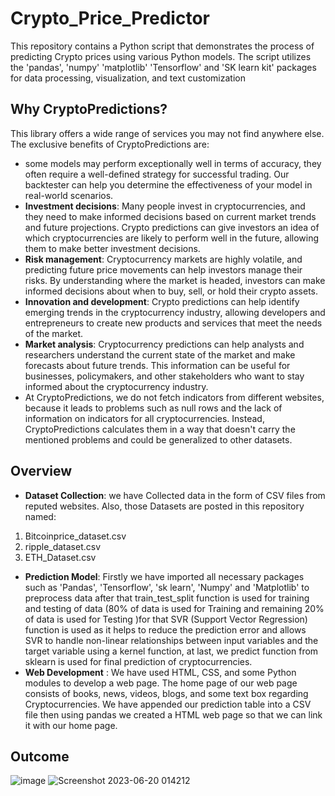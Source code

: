 # Crypto_Price_Predictor
This repository contains a Python script that demonstrates the process of predicting Crypto prices using various Python models. The script utilizes the 'pandas', 'numpy' 'matplotlib' 'Tensorflow' and 'SK learn kit' packages for data processing, visualization, and text customization
## Why CryptoPredictions?
This library offers a wide range of services you may not find anywhere else. The exclusive benefits of CryptoPredictions are:
* some models may perform exceptionally well in terms of accuracy, they often require a well-defined strategy for successful trading. Our backtester can help you determine the effectiveness of your model in real-world scenarios.
* **Investment decisions**: Many people invest in cryptocurrencies, and they need to make informed decisions based on current market trends and future projections. Crypto predictions can give investors an idea of which cryptocurrencies are likely to perform well in the future, allowing them to make better investment decisions.
* **Risk management**: Cryptocurrency markets are highly volatile, and predicting future price movements can help investors manage their risks. By understanding where the market is headed, investors can make informed decisions about when to buy, sell, or hold their crypto assets.
* **Innovation and development**: Crypto predictions can help identify emerging trends in the cryptocurrency industry, allowing developers and entrepreneurs to create new products and services that meet the needs of the market.
* **Market analysis**: Cryptocurrency predictions can help analysts and researchers understand the current state of the market and make forecasts about future trends. This information can be useful for businesses, policymakers, and other stakeholders who want to stay informed about the cryptocurrency industry.
* At CryptoPredictions, we do not fetch indicators from different websites, because it leads to problems such as null rows and the lack of information on indicators for all cryptocurrencies. Instead, CryptoPredictions calculates them in a way that doesn't carry the mentioned problems and could be generalized to other datasets.
## Overview
* **Dataset Collection**: we have Collected data in the form of CSV files from reputed websites. Also, those Datasets are posted in this repository named:
 1.  Bitcoinprice_dataset.csv
 2.  ripple_dataset.csv
 3.  ETH_Dataset.csv
* **Prediction Model**: Firstly we have imported all necessary packages such as 'Pandas', 'Tensorflow', 'sk learn', 'Numpy' and 'Matplotlib' to preprocess data after that train_test_split function is used for training and testing of data (80% of data is used for Training and remaining 20% of data is used for Testing )for that SVR (Support Vector Regression) function is used as it helps to reduce the prediction error and allows SVR to handle non-linear relationships between input variables and the target variable using a kernel function, at last, we predict function from sklearn is used for final prediction of cryptocurrencies.
* **Web Development** : We have used HTML, CSS, and some Python modules to develop a web page. The home page of our web page consists of books, news, videos, blogs, and some text box regarding Cryptocurrencies. We have appended our prediction table into a CSV file then using pandas we created a HTML web page so that we can link it with our home page.
## Outcome
![image](https://github.com/kuzum09/Crypto_Price_Predictor/assets/126418779/a5808111-0501-4b46-98f1-4d0200e0a4d2)
![Screenshot 2023-06-20 014212](https://github.com/kuzum09/Crypto_Price_Predictor/assets/126418779/c988beb0-ebe8-4322-ac35-0c185181126a)

